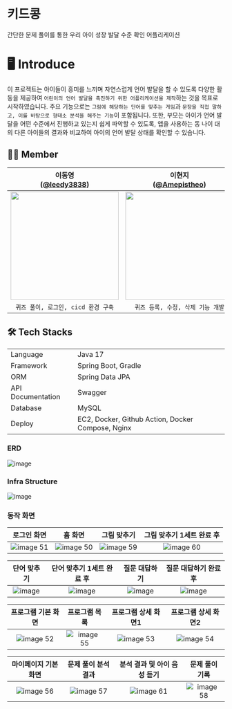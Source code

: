 # 키드콩
간단한 문제 풀이를 통한 우리 아이 성장 발달 수준 확인 어플리케이션

# 🖥️ Introduce
이 프로젝트는 아이들이 흥미를 느끼며 자연스럽게 언어 발달을 할 수 있도록 다양한 활동을 제공하여 `어린이의 언어 발달을 촉진하기 위한 어플리케이션을 제작`하는 것을 목표로 시작하였습니다. 주요 기능으로는 `그림에 해당하는 단어를 맞추는 게임`과 `문장을 직접 말하고, 이를 바탕으로 형태소 분석을 해주는 기능`이 포함됩니다. 또한, 부모는 아이가 언어 발달을 어떤 수준에서 진행하고 있는지 쉽게 파악할 수 있도록, 앱을 사용하는 동 나이 대의 다른 아이들의 결과와 비교하여 아이의 언어 발달 상태를 확인할 수 있습니다.
  
## 🧚‍♀️ Member 
| 이동영<br/>([@leedy3838](https://github.com/leedy3838)) | 이현지<br/>([@Amepistheo](https://github.com/Amepistheo)) | 손유진<br/>([@syjdjr](https://github.com/syjdjr)) | 남기훈<br/>([@gikhoon](https://github.com/gikhoon))
| :---: | :---: | :---: | :---: |
| <img width="250" src="https://avatars.githubusercontent.com/u/43364585?v=4"/> | <img width="250" src="https://avatars.githubusercontent.com/u/110108243?v=4"/> | <img width="250" src="https://avatars.githubusercontent.com/u/81100851?v=4"/> | <img width="250" src="https://avatars.githubusercontent.com/u/52378919?v=4"/> |
| `퀴즈 풀이, 로그인, cicd 환경 구축`  | `퀴즈 등록, 수정, 삭제 기능 개발` | `프로그램 관련 기능 개발` | `마이페이지 기능 개발` |

## 🛠 Tech Stacks
<table>
   <tr><td>Language</td><td>Java 17</td></tr>
   <tr><td>Framework</td><td>Spring Boot, Gradle</td></tr>
   <tr><td>ORM</td><td>Spring Data JPA</td></tr>
   <tr><td>API Documentation</td><td>Swagger</td></tr>
   <tr><td>Database</td><td>MySQL</td></tr>
   <tr><td>Deploy</td><td>EC2, Docker, Github Action, Docker Compose, Nginx</td></tr>
</table>

### ERD
![image](https://github.com/Kid-Bean/server/assets/43364585/db1c0350-2e0f-4608-be16-90f014aad2ef)

### Infra Structure
![image](https://github.com/Kid-Bean/server/assets/43364585/43c2cac7-75ee-44a5-8ce4-70c7bc376715)

### 동작 화면
| 로그인 화면| 홈 화면 | 그림 맞추기 | 그림 맞추기 1세트 완료 후 |
| :---: | :---: | :---: | :---: |
| ![image 51](https://github.com/user-attachments/assets/259c2199-1b63-4dda-ac16-90f52aa1eefa) | ![image 50](https://github.com/user-attachments/assets/c4086fde-35b5-4659-b46e-1c29a3b3974d) | ![image 59](https://github.com/user-attachments/assets/e2ef3759-e7fd-4a01-a9c2-06f91dcb2e59) | ![image 60](https://github.com/user-attachments/assets/d2a8a458-5e71-4673-b4cf-4270cd763839) |

| 단어 맞추기 | 단어 맞추기 1세트 완료 후 | 질문 대답하기 | 질문 대답하기 완료 후 |
| :---: | :---: | :---: | :---: |
| ![image](https://github.com/Kid-Bean/server/assets/43364585/7182842f-6cb7-45fd-9d66-d253a2a71e0f) | ![image](https://github.com/Kid-Bean/server/assets/43364585/c3c51cae-a1f8-40e4-be51-049f442f6014) | ![image](https://github.com/Kid-Bean/server/assets/43364585/2d0c32bf-c08e-41fc-856f-740a8a7a6d7e) | ![image](https://github.com/Kid-Bean/server/assets/43364585/d814e77a-bf63-48dd-9ab8-158c5526d851) |

| 프로그램 기본 화면 | 프로그램 목록 | 프로그램 상세 화면1 | 프로그램 상세 화면2 |
| :---: | :---: | :---: | :---: |
| ![image 52](https://github.com/user-attachments/assets/6daec842-6b35-42bd-b03f-82aa39777a8c) | ![image 55](https://github.com/user-attachments/assets/c2b4f52b-3735-4103-813f-cceb7fd1105d) | ![image 53](https://github.com/user-attachments/assets/0768a328-0b89-49d0-8d34-841a68b4c8c5) | ![image 54](https://github.com/user-attachments/assets/4149f502-a448-4653-bd46-c2533c45cc9d) |

| 마이페이지 기본 화면 |  문제 풀이 분석 결과 |  분석 결과 및 아이 음성 듣기 | 문제 풀이 기록 | 
| :---: | :---: | :---: | :---: |
| ![image 56](https://github.com/user-attachments/assets/606ea5c9-4fae-4cbb-8e6c-b8376fae015a) | ![image 57](https://github.com/user-attachments/assets/205676f3-acb8-4dc8-9b37-8ac3e7db2261) | ![image 61](https://github.com/user-attachments/assets/4c37eda4-0fd8-49f2-a972-24828dc90aff) | ![image 58](https://github.com/user-attachments/assets/9abacfd4-6a90-4218-b3a4-ce0ace9e2e39) |
